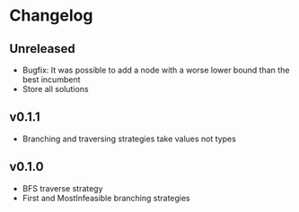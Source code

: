 # Changelog

## Unreleased
- Bugfix: It was possible to add a node with a worse lower bound than the best incumbent
- Store all solutions

## v0.1.1
- Branching and traversing strategies take values not types


## v0.1.0
- BFS traverse strategy
- First and MostInfeasible branching strategies
